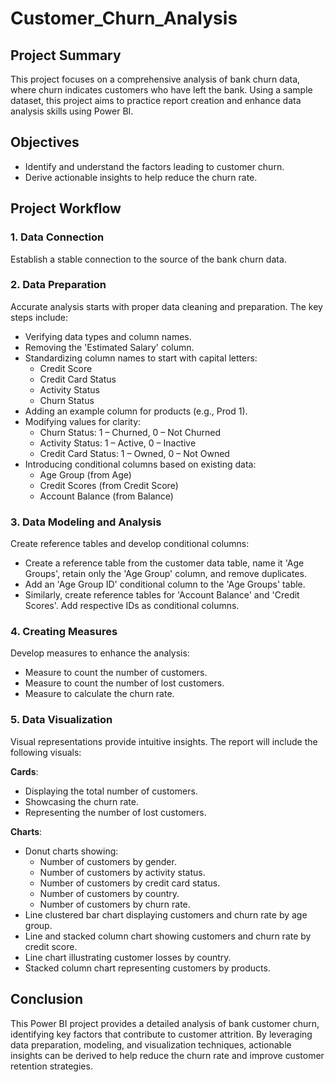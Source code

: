 # Customer_Churn_Analysis
## Project Summary
This project focuses on a comprehensive analysis of bank churn data, where churn indicates customers who have left the bank. Using a sample dataset, this project aims to practice report creation and enhance data analysis skills using Power BI.

## Objectives
- Identify and understand the factors leading to customer churn.
- Derive actionable insights to help reduce the churn rate.

## Project Workflow

### 1. Data Connection
Establish a stable connection to the source of the bank churn data.

### 2. Data Preparation
Accurate analysis starts with proper data cleaning and preparation. The key steps include:

- Verifying data types and column names.
- Removing the 'Estimated Salary' column.
- Standardizing column names to start with capital letters:
  - Credit Score
  - Credit Card Status
  - Activity Status
  - Churn Status
- Adding an example column for products (e.g., Prod 1).
- Modifying values for clarity:
  - Churn Status: 1 – Churned, 0 – Not Churned
  - Activity Status: 1 – Active, 0 – Inactive
  - Credit Card Status: 1 – Owned, 0 – Not Owned
- Introducing conditional columns based on existing data:
  - Age Group (from Age)
  - Credit Scores (from Credit Score)
  - Account Balance (from Balance)

### 3. Data Modeling and Analysis
Create reference tables and develop conditional columns:

- Create a reference table from the customer data table, name it 'Age Groups', retain only the 'Age Group' column, and remove duplicates.
- Add an 'Age Group ID' conditional column to the 'Age Groups' table.
- Similarly, create reference tables for 'Account Balance' and 'Credit Scores'. Add respective IDs as conditional columns.

### 4. Creating Measures
Develop measures to enhance the analysis:

- Measure to count the number of customers.
- Measure to count the number of lost customers.
- Measure to calculate the churn rate.

### 5. Data Visualization
Visual representations provide intuitive insights. The report will include the following visuals:

**Cards**:
- Displaying the total number of customers.
- Showcasing the churn rate.
- Representing the number of lost customers.

**Charts**:
- Donut charts showing:
  - Number of customers by gender.
  - Number of customers by activity status.
  - Number of customers by credit card status.
  - Number of customers by country.
  - Number of customers by churn rate.
- Line clustered bar chart displaying customers and churn rate by age group.
- Line and stacked column chart showing customers and churn rate by credit score.
- Line chart illustrating customer losses by country.
- Stacked column chart representing customers by products.

## Conclusion
This Power BI project provides a detailed analysis of bank customer churn, identifying key factors that contribute to customer attrition. By leveraging data preparation, modeling, and visualization techniques, actionable insights can be derived to help reduce the churn rate and improve customer retention strategies.
